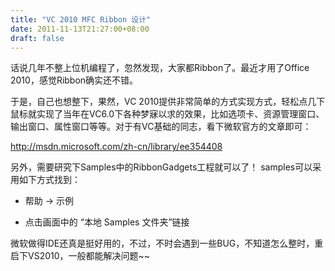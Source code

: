 ```yaml
---
title: "VC 2010 MFC Ribbon 设计"
date: 2011-11-13T21:27:00+08:00
draft: false
---
```


  




话说几年不整上位机编程了，忽然发现，大家都Ribbon了。最近才用了Office 2010，感觉Ribbon确实还不错。


于是，自己也想整下，果然，VC 2010提供非常简单的方式实现方式，轻松点几下鼠标就实现了当年在VC6.0下各种梦寐以求的效果，比如选项卡、资源管理窗口、输出窗口、属性窗口等等。对于有VC基础的同志，看下微软官方的文章即可：


<http://msdn.microsoft.com/zh-cn/library/ee354408>


另外，需要研究下Samples中的RibbonGadgets工程就可以了！ samples可以采用如下方式找到：


- 帮助 -> 示例


- 点击画面中的 “本地 Samples 文件夹”链接


  




微软做得IDE还真是挺好用的，不过，不时会遇到一些BUG，不知道怎么整时，重启下VS2010，一般都能解决问题~~  




  

